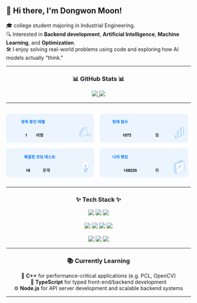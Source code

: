 ## 👋 Hi there, I'm Dongwon Moon!

🎓 college student majoring in Industrial Engineering.  
🔍 Interested in **Backend development**, **Artificial Intelligence**, **Machine Learning**, and **Optimization**.  
🛠️ I enjoy solving real-world problems using code and exploring how AI models actually "think."  

---

<h3 align="center">📊 GitHub Stats 📊</h3>

<div align="center">
  <a href="https://github.com/anuraghazra/github-readme-stats">
    <img src="https://github-readme-stats.vercel.app/api?username=dongwonmoon&theme=blue-green&show_icons=true&count_private=true" />
  </a>
  <a href="https://github.com/anuraghazra/github-readme-stats">
    <img src="https://github-readme-stats.vercel.app/api/top-langs/?username=dongwonmoon&theme=blue-green&layout=compact" />
  </a>
</div>

---

<!-- 프로그래머스 뱃지 -->
<div align="center">
  <img src="https://raw.githubusercontent.com/dongwonmoon/Programmers_Badge_Generator/main/result/result.svg" alt="Programmers Badge" />
</div>

---

<h3 align="center">✨ Tech Stack ✨</h3>

<div align="center">
  <!-- Main Languages -->
  <img src="https://img.shields.io/badge/Python-3670A0?style=for-the-badge&logo=python&logoColor=ffdd54" />
  <img src="https://img.shields.io/badge/Python-3670A0?style=for-the-badge&logo=python&logoColor=ffdd54" />
  <img src="https://img.shields.io/badge/Python-3670A0?style=for-the-badge&logo=python&logoColor=ffdd54" />
</div>

<br>

<div align="center">
  <!-- AI & Data Tools -->
  <img src="https://img.shields.io/badge/Pandas-150458.svg?style=for-the-badge&logo=pandas&logoColor=white" />
  <img src="https://img.shields.io/badge/Matplotlib-11557c.svg?style=for-the-badge&logo=Matplotlib&logoColor=white" />
  <img src="https://img.shields.io/badge/PyTorch-EE4C2C.svg?style=for-the-badge&logo=PyTorch&logoColor=white" />
  <img src="https://img.shields.io/badge/scikit--learn-F7931E.svg?style=for-the-badge&logo=scikit-learn&logoColor=white" />
</div>

<br>

<div align="center">
  <!-- Backend & DB -->
  <img src="https://img.shields.io/badge/FastAPI-009688?style=for-the-badge&logo=fastapi&logoColor=white" />
  <img src="https://img.shields.io/badge/MariaDB-003545?style=for-the-badge&logo=mariadb&logoColor=white" />
  <img src="https://img.shields.io/badge/MongoDB-4ea94b.svg?style=for-the-badge&logo=mongodb&logoColor=white" />
</div>

---

<h3 align="center">📚 Currently Learning</h3>

<p align="center">
  🔧 <b>C++</b> for performance-critical applications (e.g. PCL, OpenCV)<br>
  🧰 <b>TypeScript</b> for typed front-end/backend development<br>
  ⚙️ <b>Node.js</b> for API server development and scalable backend systems<br>
</p>

---
